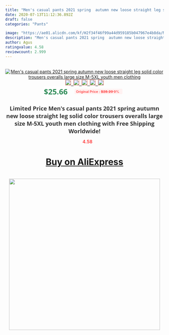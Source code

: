 ```yaml
---
title: "Men's casual pants 2021 spring  autumn new loose straight leg solid color trousers overalls large size M-5XL youth men clothing"
date: 2020-07-13T11:12:36.892Z
draft: false
categories: "Pants"

image: "https://ae01.alicdn.com/kf/H2f34f46f99a44d959185b047967e4b8da/Men-s-casual-pants-2021-spring-autumn-new-loose-straight-leg-solid-color-trousers-overalls-large.jpg"
description: "Men's casual pants 2021 spring  autumn new loose straight leg solid color trousers overalls large size M-5XL youth men clothing"
author: Agus
ratingvalue: 4.58
reviewcount: 2.999
---
```

<br>
<div style="text-align: center;">
<a href="https://s.click.aliexpress.com/e/_A7NqvJ" target="_blank" rel="nofollow noopener noreferrer"><img alt="Men's casual pants 2021 spring  autumn new loose straight leg solid color trousers overalls large size M-5XL youth men clothing" class="magnifier-image" src="https://ae01.alicdn.com/kf/H2f34f46f99a44d959185b047967e4b8da/Men-s-casual-pants-2021-spring-autumn-new-loose-straight-leg-solid-color-trousers-overalls-large.jpg_640x640.jpg">
<br>
<img style="border:1px solid salmon" src="https://ae01.alicdn.com/kf/H2f34f46f99a44d959185b047967e4b8da/Men-s-casual-pants-2021-spring-autumn-new-loose-straight-leg-solid-color-trousers-overalls-large.jpg_120x120.jpg">&nbsp;&nbsp;<img style="border:1px solid salmon" src="https://ae01.alicdn.com/kf/H2ac308196b4343428a96291222140968O/Men-s-casual-pants-2021-spring-autumn-new-loose-straight-leg-solid-color-trousers-overalls-large.jpg_120x120.jpg">&nbsp;&nbsp;<img style="border:1px solid salmon" src="https://ae01.alicdn.com/kf/H9e85b79be95e46839f0d2fbc231155afy/Men-s-casual-pants-2021-spring-autumn-new-loose-straight-leg-solid-color-trousers-overalls-large.jpg_120x120.jpg">&nbsp;&nbsp;<img style="border:1px solid salmon" src="https://ae01.alicdn.com/kf/H48aa84cf4b9d4d0cbe086bddcd80889aa/Men-s-casual-pants-2021-spring-autumn-new-loose-straight-leg-solid-color-trousers-overalls-large.jpg_120x120.jpg">&nbsp;&nbsp;<img style="border:1px solid salmon" src="https://ae01.alicdn.com/kf/Hd36a0b535a204313ab4f9b2dd397f05bZ/Men-s-casual-pants-2021-spring-autumn-new-loose-straight-leg-solid-color-trousers-overalls-large.jpg_120x120.jpg"></a></div><br0>
<div style="text-align: center;"><span style="background-color: white; border: 0px; box-sizing: border-box; color: seagreen; display: inline-block; font-family: &quot;open sans&quot; , &quot;arial&quot; , &quot;helvetica&quot; , sans-serif , &quot;heiti&quot;; font-size: 24px; font-stretch: inherit; font-weight: 700; line-height: inherit; margin: 0px 10px 0px 0px; padding: 0px; vertical-align: middle;">$25.66 </span>
<span style="background: rgb(255 , 241 , 241); border-radius: 3px; border: 0px; box-sizing: border-box; color: #ff4747; display: inline-block; font-family: inherit; font-size: 12px; font-stretch: inherit; font-style: inherit; font-variant: inherit; font-weight: 600; line-height: inherit; margin: 0px; padding: 2px 5px; transform: scale(0.9); vertical-align: middle;">Original Price : <b style="text-decoration: line-through;">$28.20 </b> 9%&nbsp;&nbsp;</span></div>
<h1 style="color: #333333; display: inline-block; font-family: &quot;open sans&quot; , &quot;arial&quot; , &quot;helvetica&quot; , sans-serif , &quot;heiti&quot;; font-size: 18px; font-stretch: inherit; font-weight: 700; text-align: center;">Limited Price Men's casual pants 2021 spring  autumn new loose straight leg solid color trousers overalls large size M-5XL youth men clothing with Free Shipping Worldwide!</h1>
<div style="color: #ff4747; text-align: center;">
<img src="https://4.bp.blogspot.com/-M0ZcTcb-5uY/XleCXlxnR4I/AAAAAAAAAEc/OrjgMkXV1oMQFaCRZj5HQwOCBcu3w1FegCPcBGAYYCw/s1600/star.png" style="height: 15px;">&nbsp;<b>4.58</b></div>
<div class="button_cont" align="center"><a class="buynow_a" href="https://s.click.aliexpress.com/e/_A7NqvJ" target="_blank" rel="nofollow noopener noreferrer"><H1>Buy on AliExpress</H1></a></div><br>
<div class="separator" style="clear: both; text-align: center;">
<img src="https://lh3.googleusercontent.com/-pTy5HemUv9M/XlePHvY0dAI/AAAAAAAAAE4/0nX5iRUoIWY8eMW9Dpxeirr157OZliDIgCLcBGAsYHQ/s1600/badge.gif" width="480">
</div>
